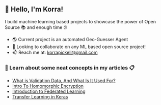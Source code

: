 ## 💾 Hello, I'm Korra! 
I build machine learning based projects to showcase the power of Open Source 📚 and enough time ⏰

- 🌎 Current project is an automated Geo-Guesser Agent
- 📕 Looking to collaborate on any ML based open source project!
- 📫 Reach me at: korrapickell@gmail.com

### 📌 Learn about some neat concepts in my articles 📋
- [What is Validation Data, And What Is It Used For?](https://medium.com/artificialis/what-is-validation-data-and-what-is-it-used-for-158d685fb921)
- [Intro To Homomorphic Encryption](https://medium.com/artificialis/intro-to-homomorphic-encryption-1434f34ee6d2)
- [Introduction to Federated Learning](https://medium.com/artificialis/introduction-to-federated-learning-1da7becb70a)
- [Transfer Learning in Keras](https://medium.com/artificialis/how-to-use-transfer-learning-in-keras-for-image-classification-b9ced0591f6f)
